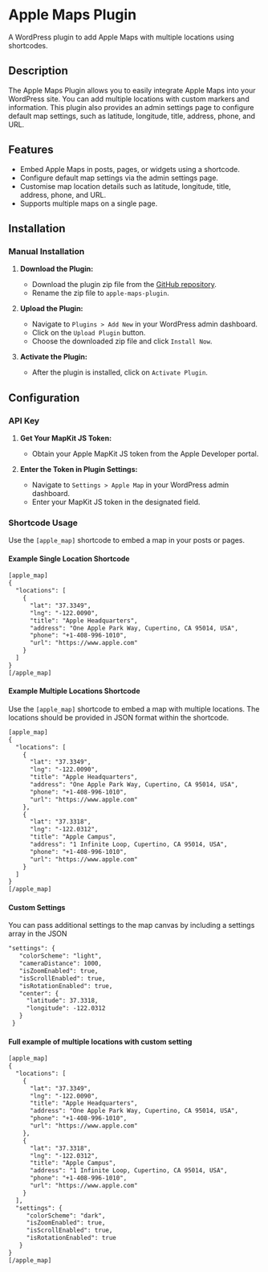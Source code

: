 # Apple Maps Plugin

A WordPress plugin to add Apple Maps with multiple locations using shortcodes.

## Description

The Apple Maps Plugin allows you to easily integrate Apple Maps into your WordPress site. You can add multiple locations with custom markers and information. This plugin also provides an admin settings page to configure default map settings, such as latitude, longitude, title, address, phone, and URL.

## Features

- Embed Apple Maps in posts, pages, or widgets using a shortcode.
- Configure default map settings via the admin settings page.
- Customise map location details such as latitude, longitude, title, address, phone, and URL.
- Supports multiple maps on a single page.

## Installation

### Manual Installation

1. **Download the Plugin:**
   - Download the plugin zip file from the [GitHub repository](https://github.com/stevennoad/apple-maps-plugin).
   - Rename the zip file to `apple-maps-plugin`.

2. **Upload the Plugin:**
   - Navigate to `Plugins > Add New` in your WordPress admin dashboard.
   - Click on the `Upload Plugin` button.
   - Choose the downloaded zip file and click `Install Now`.

3. **Activate the Plugin:**
   - After the plugin is installed, click on `Activate Plugin`.

## Configuration

### API Key

1. **Get Your MapKit JS Token:**
   - Obtain your Apple MapKit JS token from the Apple Developer portal.

2. **Enter the Token in Plugin Settings:**
   - Navigate to `Settings > Apple Map` in your WordPress admin dashboard.
   - Enter your MapKit JS token in the designated field.

### Shortcode Usage

Use the `[apple_map]` shortcode to embed a map in your posts or pages.

#### Example Single Location Shortcode

```html
[apple_map]
{
  "locations": [
    {
      "lat": "37.3349",
      "lng": "-122.0090",
      "title": "Apple Headquarters",
      "address": "One Apple Park Way, Cupertino, CA 95014, USA",
      "phone": "+1-408-996-1010",
      "url": "https://www.apple.com"
    }
  ]
}
[/apple_map]
```

#### Example Multiple Locations Shortcode

Use the `[apple_map]` shortcode to embed a map with multiple locations. The locations should be provided in JSON format within the shortcode.
```html
[apple_map]
{
  "locations": [
    {
      "lat": "37.3349",
      "lng": "-122.0090",
      "title": "Apple Headquarters",
      "address": "One Apple Park Way, Cupertino, CA 95014, USA",
      "phone": "+1-408-996-1010",
      "url": "https://www.apple.com"
    },
    {
      "lat": "37.3318",
      "lng": "-122.0312",
      "title": "Apple Campus",
      "address": "1 Infinite Loop, Cupertino, CA 95014, USA",
      "phone": "+1-408-996-1010",
      "url": "https://www.apple.com"
    }
  ]
}
[/apple_map]
```

#### Custom Settings
You can pass additional settings to the map canvas by including a settings array in the JSON

```html
"settings": {
   "colorScheme": "light",
   "cameraDistance": 1000,
   "isZoomEnabled": true,
   "isScrollEnabled": true,
   "isRotationEnabled": true,
   "center": {
     "latitude": 37.3318,
     "longitude": -122.0312
   }
 }
```

#### Full example of multiple locations with custom setting
```html
[apple_map]
{
  "locations": [
    {
      "lat": "37.3349",
      "lng": "-122.0090",
      "title": "Apple Headquarters",
      "address": "One Apple Park Way, Cupertino, CA 95014, USA",
      "phone": "+1-408-996-1010",
      "url": "https://www.apple.com"
    },
    {
      "lat": "37.3318",
      "lng": "-122.0312",
      "title": "Apple Campus",
      "address": "1 Infinite Loop, Cupertino, CA 95014, USA",
      "phone": "+1-408-996-1010",
      "url": "https://www.apple.com"
    }
  ],
  "settings": {
     "colorScheme": "dark",
     "isZoomEnabled": true,
     "isScrollEnabled": true,
     "isRotationEnabled": true
   }
}
[/apple_map]
```